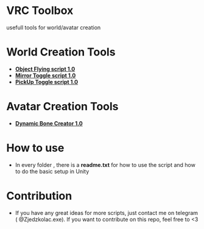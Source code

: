 # VRC Toolbox
usefull tools for world/avatar creation

# World Creation Tools
- [**Object Flying script 1.0**](https://github.com/CupOfTea12/VRC-Toolbox/tree/main/VRCToolBox/Flying)
- [**Mirror Toggle script 1.0**](https://github.com/CupOfTea12/VRC-Toolbox/tree/main/VRCToolBox/Mirror%20Toggle)
- [**PickUp Toggle script 1.0**](https://github.com/CupOfTea12/VRC-Toolbox/tree/main/VRCToolBox/PickUp%20Toggles)

# Avatar Creation Tools
- [**Dynamic Bone Creator 1.0**](https://github.com/CupOfTea12/VRC-Toolbox/tree/main/VRCToolBox/DynamicBoneCreator)

# How to use
- In every folder , there is a **readme.txt** for how to use the script and how to do the basic setup in Unity

# Contribution
- If you have any great ideas for more scripts, just contact me on telegram ( @Zjedzkolac.exe). If you want to contribute on this repo, feel free to <3

